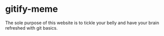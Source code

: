 # gitify-meme

The sole purpose of this website is to tickle your belly and have your brain refreshed with git basics. 
